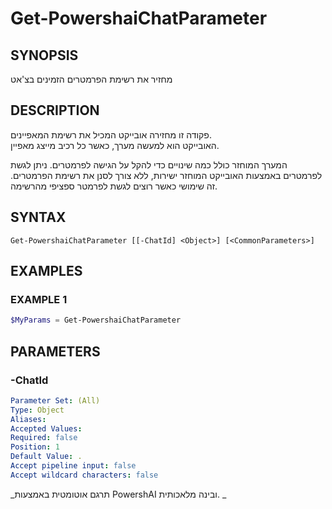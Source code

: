 ﻿---
external help file: powershai-help.xml
schema: 2.0.0
powershai: true
---

# Get-PowershaiChatParameter

## SYNOPSIS <!--!= @#Synop !-->
מחזיר את רשימת הפרמטרים הזמינים בצ'אט

## DESCRIPTION <!--!= @#Desc !-->
פקודה זו מחזירה אובייקט המכיל את רשימת המאפיינים.  
האובייקט הוא למעשה מערך, כאשר כל רכיב מייצג מאפיין.  

המערך המוחזר כולל כמה שינויים כדי להקל על הגישה לפרמטרים. 
ניתן לגשת לפרמטרים באמצעות האובייקט המוחזר ישירות, ללא צורך לסנן את רשימת הפרמטרים.
זה שימושי כאשר רוצים לגשת לפרמטר ספציפי מהרשימה.

## SYNTAX <!--!= @#Syntax !-->

```
Get-PowershaiChatParameter [[-ChatId] <Object>] [<CommonParameters>]
```

## EXAMPLES <!--!= @#Ex !-->

### EXAMPLE 1
```powershell
$MyParams = Get-PowershaiChatParameter
```


## PARAMETERS <!--!= @#Params !-->

### -ChatId

```yml
Parameter Set: (All)
Type: Object
Aliases: 
Accepted Values: 
Required: false
Position: 1
Default Value: .
Accept pipeline input: false
Accept wildcard characters: false
```


<!--PowershaiAiDocBlockStart-->
_תרגם אוטומטית באמצעות PowershAI ובינה מלאכותית. 
_
<!--PowershaiAiDocBlockEnd-->
